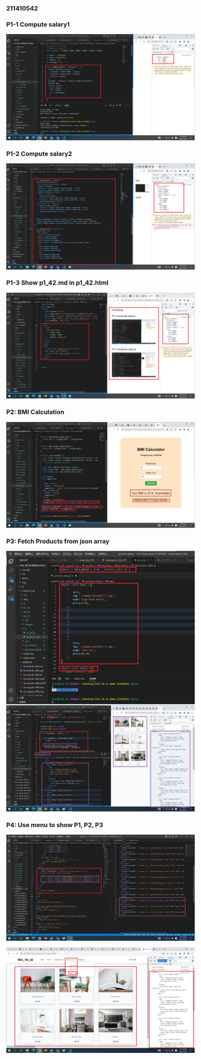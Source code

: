 ### 211410542

### P1-1 Compute salary1

![](p1-1.png)

### P1-2 Compute salary2

![](p1-2.png)

### P1-3 Show p1_42.md in p1_42.html

![](p1-3.png)

### P2: BMI Calculation

![](p2-1.png)

### P3: Fetch Products from json array

![](p3-1.png)
![](p3-2.png)

### P4: Use menu to show P1, P2, P3

![](p4-1.png)

![](p4-2.png)
